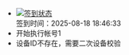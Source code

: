 - [![签到状态](https://github.com/p7wm/Cloud189-Actions/actions/workflows/main.yml/badge.svg?branch=main)](https://github.com/p7wm/Cloud189-Actions/actions/workflows/main.yml) <br> 签到时间：2025-08-18 18:46:33
- 开始执行帐号1
- 设备ID不存在，需要二次设备校验
